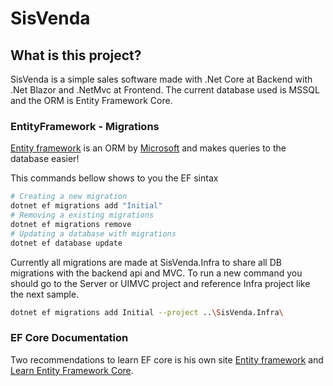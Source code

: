 # SisVenda

## What is this project?
SisVenda is a simple sales software made with .Net Core at Backend with .Net Blazor and .NetMvc at Frontend. The current database used is MSSQL and the ORM is Entity Framework Core.

### EntityFramework - Migrations
[Entity framework](https://docs.microsoft.com/en-us/ef/core/get-started/?tabs=netcore-cli) is an ORM by [Microsoft](https://www.microsoft.com/) and makes queries to the database easier! 

This commands bellow shows to you the EF sintax 
```bash
# Creating a new migration
dotnet ef migrations add "Initial"
# Removing a existing migrations
dotnet ef migrations remove
# Updating a database with migrations
dotnet ef database update
```

Currently all migrations are made at SisVenda.Infra to share all DB migrations with the backend api and MVC. To run a new command you should go to the Server or UIMVC project and reference Infra project like the next sample.
```bash
dotnet ef migrations add Initial --project ..\SisVenda.Infra\ 
```

### EF Core Documentation 
Two recommendations to learn EF core is his own site [Entity framework](https://docs.microsoft.com/en-us/ef/core/get-started/?tabs=netcore-cli) and [Learn Entity Framework Core](https://www.learnentityframeworkcore.com/).